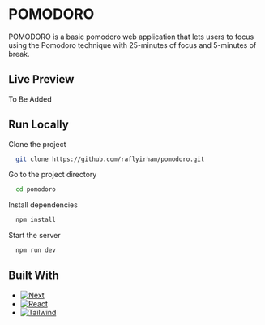 # POMODORO

POMODORO is a basic pomodoro web application that lets users to focus using the Pomodoro technique with 25-minutes of focus and 5-minutes of break.


## Live Preview
To Be Added

## Run Locally

Clone the project

```bash
  git clone https://github.com/raflyirham/pomodoro.git
```

Go to the project directory

```bash
  cd pomodoro
```

Install dependencies

```bash
  npm install
```

Start the server

```bash
  npm run dev
```


## Built With

* [![Next][Next.js]][Next-url]
* [![React][React.js]][React-url]
* [![Tailwind][TailwindCSS]][TailwindURL]


[Next.js]: https://img.shields.io/badge/next.js-000000?style=for-the-badge&logo=nextdotjs&logoColor=white
[Next-url]: https://nextjs.org/
[React.js]: https://img.shields.io/badge/React-20232A?style=for-the-badge&logo=react&logoColor=61DAFB
[React-url]: https://reactjs.org/
[TailwindCSS]: https://img.shields.io/badge/tailwindcss-%2338B2AC.svg?style=for-the-badge&logo=tailwind-css&logoColor=white
[TailwindURL]: https://tailwindcss.com/
